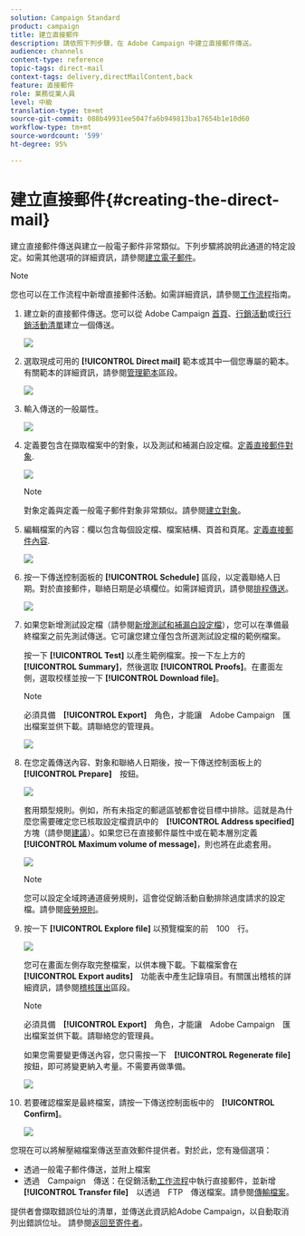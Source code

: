 ```yaml
---
solution: Campaign Standard
product: campaign
title: 建立直接郵件
description: 請依照下列步驟，在 Adobe Campaign 中建立直接郵件傳送。
audience: channels
content-type: reference
topic-tags: direct-mail
context-tags: delivery,directMailContent,back
feature: 直接郵件
role: 業務從業人員
level: 中級
translation-type: tm+mt
source-git-commit: 088b49931ee5047fa6b949813ba17654b1e10d60
workflow-type: tm+mt
source-wordcount: '599'
ht-degree: 95%

---
```



# 建立直接郵件{#creating-the-direct-mail}

建立直接郵件傳送與建立一般電子郵件非常類似。下列步驟將說明此通道的特定設定。如需其他選項的詳細資訊，請參閱[建立電子郵件](../../channels/using/creating-an-email.md)。

>[!NOTE]
>
>您也可以在工作流程中新增直接郵件活動。如需詳細資訊，請參閱[工作流程](../../automating/using/direct-mail-delivery.md)指南。

1. 建立新的直接郵件傳送。您可以從 Adobe Campaign [首頁](../../start/using/interface-description.md#home-page)、[行銷活動](../../start/using/marketing-activities.md#creating-a-marketing-activity)或[行行銷活動清單](../../start/using/programs-and-campaigns.md#creating-a-campaign)建立一個傳送。

   ![](assets/direct_mail_1.png)

1. 選取現成可用的 **[!UICONTROL Direct mail]** 範本或其中一個您專屬的範本。有關範本的詳細資訊，請參閱[管理範本](../../start/using/marketing-activity-templates.md)區段。

   ![](assets/direct_mail_2.png)

1. 輸入傳送的一般屬性。

   ![](assets/direct_mail_3.png)

1. 定義要包含在擷取檔案中的對象，以及測試和補漏白設定檔。[定義直接郵件對象](../../channels/using/defining-the-direct-mail-audience.md).

   ![](assets/direct_mail_4.png)

   >[!NOTE]
   >
   >對象定義與定義一般電子郵件對象非常類似。請參閱[建立對象](../../audiences/using/creating-audiences.md)。

1. 編輯檔案的內容：欄以包含每個設定檔、檔案結構、頁首和頁尾。[定義直接郵件內容](../../channels/using/defining-the-direct-mail-content.md).

   ![](assets/direct_mail_5.png)

1. 按一下傳送控制面板的 **[!UICONTROL Schedule]** 區段，以定義聯絡人日期。對於直接郵件，聯絡日期是必填欄位。如需詳細資訊，請參閱[排程傳送](../../sending/using/about-scheduling-messages.md)。

   ![](assets/direct_mail_8.png)

1. 如果您新增測試設定檔（請參閱[新增測試和補漏白設定檔](../../channels/using/defining-the-direct-mail-audience.md#adding-test-and-trap-profiles)），您可以在準備最終檔案之前先測試傳送。它可讓您建立僅包含所選測試設定檔的範例檔案。

   按一下 **[!UICONTROL Test]** 以產生範例檔案。按一下左上方的 **[!UICONTROL Summary]**，然後選取 **[!UICONTROL Proofs]**。在畫面左側，選取校樣並按一下 **[!UICONTROL Download file]**。

   >[!NOTE]
   >
   >必須具備　**[!UICONTROL Export]**　角色，才能讓　Adobe Campaign　匯出檔案並供下載。請聯絡您的管理員。

   ![](assets/direct_mail_19.png)

1. 在您定義傳送內容、對象和聯絡人日期後，按一下傳送控制面板上的　**[!UICONTROL Prepare]**　按鈕。

   ![](assets/direct_mail_16.png)

   套用類型規則。例如，所有未指定的郵遞區號都會從目標中排除。這就是為什麼您需要確定您已核取設定檔資訊中的　**[!UICONTROL Address specified]**　方塊（請參閱[建議](../../channels/using/about-direct-mail.md#recommendations)）。如果您已在直接郵件屬性中或在範本層別定義　**[!UICONTROL Maximum volume of message]**，則也將在此處套用。

   ![](assets/direct_mail_25.png)

   >[!NOTE]
   >
   >您可以設定全域跨通道疲勞規則，這會從促銷活動自動排除過度請求的設定檔。請參閱[疲勞規則](../../sending/using/fatigue-rules.md)。

1. 按一下 **[!UICONTROL Explore file]** 以預覽檔案的前　100　行。

   ![](assets/direct_mail_18.png)

   您可在畫面左側存取完整檔案，以供本機下載。下載檔案會在　**[!UICONTROL Export audits]**　功能表中產生記錄項目。有關匯出稽核的詳細資訊，請參閱[稽核匯出](../../administration/using/auditing-export-logs.md)區段。

   >[!NOTE]
   >
   >必須具備　**[!UICONTROL Export]**　角色，才能讓　Adobe Campaign　匯出檔案並供下載。請聯絡您的管理員。

   如果您需要變更傳送內容，您只需按一下　**[!UICONTROL Regenerate file]**　按鈕，即可將變更納入考量。不需要再做準備。

   ![](assets/direct_mail_21.png)

1. 若要確認檔案是最終檔案，請按一下傳送控制面板中的　**[!UICONTROL Confirm]**。

   ![](assets/direct_mail_20.png)

您現在可以將解壓縮檔案傳送至直效郵件提供者。對於此，您有幾個選項：

* 透過一般電子郵件傳送，並附上檔案
* 透過　Campaign　傳送：在促銷活動[工作流程](../../automating/using/direct-mail-delivery.md)中執行直接郵件，並新增　**[!UICONTROL Transfer file]**　以透過　FTP　傳送檔案。請參閱[傳輸檔案](../../automating/using/transfer-file.md)。

提供者會擷取錯誤位址的清單，並傳送此資訊給Adobe Campaign，以自動取消列出錯誤位址。 請參閱[返回至寄件者](../../channels/using/return-to-sender.md)。

